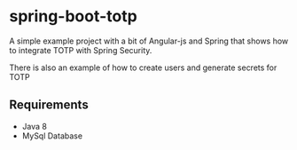 # spring-boot-totp #
A simple example project with a bit of Angular-js and Spring that shows how to integrate TOTP with Spring Security.

There is also an example of how to create users and generate secrets for TOTP

## Requirements ## 

* Java 8
* MySql Database